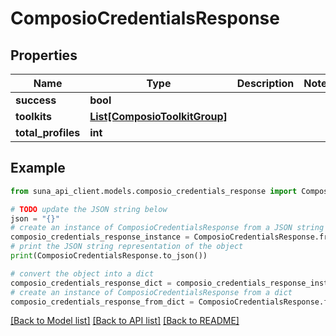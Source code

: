 # ComposioCredentialsResponse


## Properties

Name | Type | Description | Notes
------------ | ------------- | ------------- | -------------
**success** | **bool** |  | 
**toolkits** | [**List[ComposioToolkitGroup]**](ComposioToolkitGroup.md) |  | 
**total_profiles** | **int** |  | 

## Example

```python
from suna_api_client.models.composio_credentials_response import ComposioCredentialsResponse

# TODO update the JSON string below
json = "{}"
# create an instance of ComposioCredentialsResponse from a JSON string
composio_credentials_response_instance = ComposioCredentialsResponse.from_json(json)
# print the JSON string representation of the object
print(ComposioCredentialsResponse.to_json())

# convert the object into a dict
composio_credentials_response_dict = composio_credentials_response_instance.to_dict()
# create an instance of ComposioCredentialsResponse from a dict
composio_credentials_response_from_dict = ComposioCredentialsResponse.from_dict(composio_credentials_response_dict)
```
[[Back to Model list]](../README.md#documentation-for-models) [[Back to API list]](../README.md#documentation-for-api-endpoints) [[Back to README]](../README.md)


